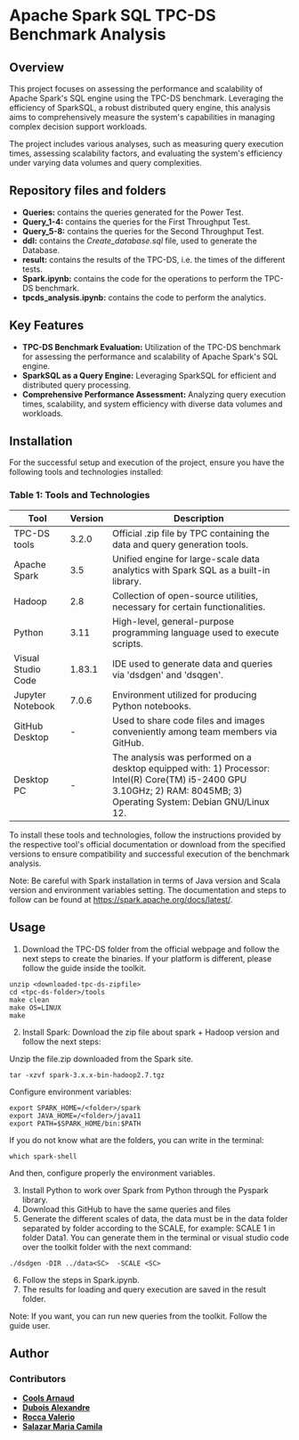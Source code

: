 # Apache Spark SQL TPC-DS Benchmark Analysis

## Overview

This project focuses on assessing the performance and scalability of Apache Spark's SQL engine using the TPC-DS benchmark. Leveraging the efficiency of SparkSQL, a robust distributed query engine, this analysis aims to comprehensively measure the system's capabilities in managing complex decision support workloads. 

The project includes various analyses, such as measuring query execution times, assessing scalability factors, and evaluating the system's efficiency under varying data volumes and query complexities.

## Repository files and folders
- **Queries:** contains the queries generated for the Power Test.
- **Query_1-4:** contains the queries for the First Throughput Test.
- **Query_5-8:** contains the queries for the Second Throughput Test.
- **ddl:** contains the *Create_database.sql* file, used to generate the Database.
- **result:** contains the results of the TPC-DS, i.e. the times of the different tests.
- **Spark.ipynb:** contains the code for the operations to perform the TPC-DS benchmark.
- **tpcds_analysis.ipynb:** contains the code to perform the analytics.

## Key Features

- **TPC-DS Benchmark Evaluation:** Utilization of the TPC-DS benchmark for assessing the performance and scalability of Apache Spark's SQL engine.
- **SparkSQL as a Query Engine:** Leveraging SparkSQL for efficient and distributed query processing.
- **Comprehensive Performance Assessment:** Analyzing query execution times, scalability, and system efficiency with diverse data volumes and workloads.

## Installation

For the successful setup and execution of the project, ensure you have the following tools and technologies installed:

### Table 1: Tools and Technologies

| Tool                | Version | Description                                                                                           |
|---------------------|---------|-------------------------------------------------------------------------------------------------------|
| TPC-DS tools        | 3.2.0   | Official .zip file by TPC containing the data and query generation tools.                             |
| Apache Spark        | 3.5     | Unified engine for large-scale data analytics with Spark SQL as a built-in library.                   |
| Hadoop              | 2.8     | Collection of open-source utilities, necessary for certain functionalities.                           |
| Python              | 3.11    | High-level, general-purpose programming language used to execute scripts.                             |
| Visual Studio Code  | 1.83.1  | IDE used to generate data and queries via 'dsdgen' and 'dsqgen'.                                      |
| Jupyter Notebook    | 7.0.6   | Environment utilized for producing Python notebooks.                                                  |
| GitHub Desktop      | -       | Used to share code files and images conveniently among team members via GitHub.                        
| Desktop PC          | -       | The analysis was performed on a desktop equipped with: 1) Processor: Intel(R) Core(TM) i5-2400 GPU 3.10GHz; 2) RAM: 8045MB; 3) Operating System: Debian GNU/Linux 12. |

To install these tools and technologies, follow the instructions provided by the respective tool's official documentation or download from the specified versions to ensure compatibility and successful execution of the benchmark analysis.

Note: Be careful with Spark installation in terms of Java version and Scala version and environment variables setting. The documentation and steps to follow can be found at https://spark.apache.org/docs/latest/.

## Usage

1. Download the TPC-DS folder from the official webpage and follow the next steps to create the binaries. If your platform is different, please follow the guide inside the toolkit.

```
unzip <downloaded-tpc-ds-zipfile>
cd <tpc-ds-folder>/tools
make clean
make OS=LINUX
make
```
2. Install Spark: Download the zip file about spark + Hadoop version and follow the next steps:

Unzip the file.zip downloaded from the Spark site.

```
tar -xzvf spark-3.x.x-bin-hadoop2.7.tgz
```

Configure environment variables:

```
export SPARK_HOME=/<folder>/spark
export JAVA_HOME=/<folder>/java11
export PATH=$SPARK_HOME/bin:$PATH
```

If you do not know what are the folders, you can write in the terminal:

```
which spark-shell
```
And then, configure properly the environment variables.

3. Install Python to work over Spark from Python through the Pyspark library.
4. Download this GitHub to have the same queries and files
5. Generate the different scales of data, the data must be in the data folder separated by folder according to the SCALE, for example: SCALE 1 in folder Data1. You can generate them in the terminal or visual studio code over the toolkit folder with the next command:

```
./dsdgen -DIR ../data<SC>  -SCALE <SC>
```
6. Follow the steps in Spark.ipynb.
7. The results for loading and query execution are saved in the result folder.

Note: If you want, you can run new queries from the toolkit. Follow the guide user. 

## Author

### Contributors

- **[Cools Arnaud](https://github.com/Arcools-ulb)**
- **[Dubois Alexandre](https://github.com/aedubois)**
- **[Rocca Valerio](https://github.com/ValerioRocca)**
- **[Salazar Maria Camila](https://github.com/mariacsalazar)**
